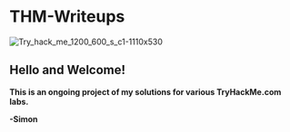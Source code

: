# THM-Writeups

![Try_hack_me_1200_600_s_c1-1110x530](https://user-images.githubusercontent.com/90977933/134010468-93f63718-1ea5-4628-afab-1aea3f5a91d3.png)

## Hello and Welcome!

**This is an ongoing project of my solutions for various TryHackMe.com labs.**

**-Simon**
